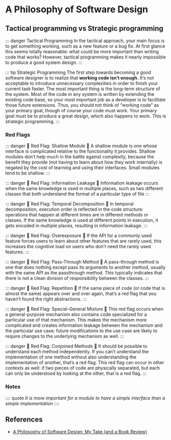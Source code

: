 # A Philosophy of Software Design

## Tactical programming vs Strategic programming

::: danger Tactical Programming
In the tactical approach, your main focus is to get something working, such as a new feature or a bug fix. At first glance this seems totally reasonable: what could be more important than writing code that works? However, tactical programming makes it nearly impossible to produce a good system design.
:::

::: tip Strategic Programming
The first step towards becoming a good software designer is to realize that **working code isn’t enough.** It’s not acceptable to introduce unnecessary complexities in order to finish your current task faster. The most important thing is the long-term structure of the system. Most of the code in any system is written by extending the existing code base, so your most important job as a developer is to facilitate those future extensions. Thus, you should not think of “working code” as your primary goal, though of course your code must work. Your primary goal must be to produce a great design, which also happens to work. This is strategic programming.
:::


### Red Flags

::: danger 🚩 Red Flag: Shallow Module 🚩
A shallow module is one whose interface is complicated relative to the functionality it provides. 
Shallow modules don’t help much in the battle against complexity, because the benefit they provide (not having to learn about how they work internally) is negated by the cost of learning and using their interfaces. 
Small modules tend to be shallow.
:::

::: danger 🚩 Red Flag: Information Leakage 🚩
Information leakage occurs when the same knowledge is used in multiple places, such as two different classes that both understand the format of a particular type of file
:::

::: danger 🚩 Red Flag: Temporal Decomposition 🚩
In temporal decomposition, execution order is reflected in the code structure: operations that happen at different times are in different methods or classes.
If the same knowledge is used at different points in execution, it gets encoded in multiple places, resulting in information
leakage.
:::

::: danger 🚩 Red Flag: Overexposure 🚩
If the API for a commonly used feature forces users to learn about other features that are rarely used, this increases the cognitive load on users who don’t need the rarely used features.
:::

::: danger 🚩 Red Flag: Pass-Through Method 🚩
A pass-through method is one that does nothing except pass its arguments to another method, usually with the same API as the passthrough method. This typically indicates that there is not a clean division of responsibility between the classes.
:::

::: danger 🚩 Red Flag: Repetition 🚩
If the same piece of code (or code that is almost the same) appears over and over again, that’s a red flag that you haven’t found the right abstractions.
:::


::: danger 🚩 Red Flag: Special-General Mixture 🚩
This red flag occurs when a general-purpose mechanism also contains code specialized for a particular use of that mechanism. This makes the mechanism more complicated and creates information leakage between the mechanism and the particular use case: future modifications to the use case are likely to require changes to the underlying mechanism as well.
:::

::: danger 🚩 Red Flag: Conjoined Methods 🚩
It should be possible to understand each method independently. If you can’t understand the implementation of one method without also understanding the implementation of another, that’s a red flag. 
This red flag can occur in other contexts as well: if two pieces of code are physically separated, but each can only be understood by looking at the other, that is a red flag.
:::


### Notes

:::: quote
*It is more important for a module to have a simple interface than a simple implementation*
::::

## References 

- [A Philosophy of Software Design: My Take (and a Book Review)](https://blog.pragmaticengineer.com/a-philosophy-of-software-design-review/)